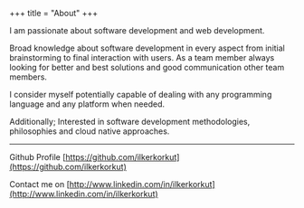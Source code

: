 +++
title = "About"
+++

I am passionate about software development and web development.

Broad knowledge about software development in every aspect from initial brainstorming to final interaction with users. As a team member always looking for better and best solutions and good communication other team members.

I consider myself potentially capable of dealing with any programming language and any platform when needed.

Additionally; Interested in software development methodologies, philosophies and cloud native approaches.
____
Github Profile [https://github.com/ilkerkorkut](https://github.com/ilkerkorkut)

Contact me on [http://www.linkedin.com/in/ilkerkorkut](http://www.linkedin.com/in/ilkerkorkut)
